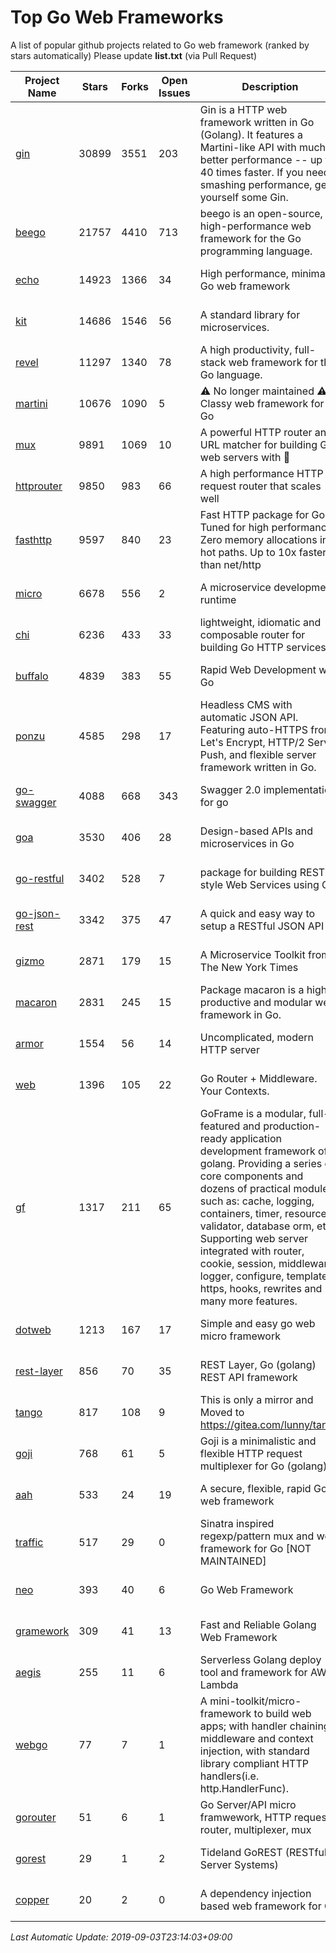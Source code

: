 # Top Go Web Frameworks
A list of popular github projects related to Go web framework (ranked by stars automatically)
Please update **list.txt** (via Pull Request)

| Project Name | Stars | Forks | Open Issues | Description | Last Commit |
| ------------ | ----- | ----- | ----------- | ----------- | ----------- |
| [gin](https://github.com/gin-gonic/gin) | 30899 | 3551 | 203 | Gin is a HTTP web framework written in Go (Golang). It features a Martini-like API with much better performance -- up to 40 times faster. If you need smashing performance, get yourself some Gin. | 2019-09-02 12:18:08 |
| [beego](https://github.com/astaxie/beego) | 21757 | 4410 | 713 | beego is an open-source, high-performance web framework for the Go programming language. | 2019-07-21 14:58:28 |
| [echo](https://github.com/labstack/echo) | 14923 | 1366 | 34 | High performance, minimalist Go web framework | 2019-08-23 16:02:25 |
| [kit](https://github.com/go-kit/kit) | 14686 | 1546 | 56 | A standard library for microservices. | 2019-08-12 17:42:10 |
| [revel](https://github.com/revel/revel) | 11297 | 1340 | 78 | A high productivity, full-stack web framework for the Go language. | 2018-10-30 13:23:52 |
| [martini](https://github.com/go-martini/martini) | 10676 | 1090 | 5 | ⚠️ No longer maintained ⚠️  Classy web framework for Go | 2017-01-21 21:58:54 |
| [mux](https://github.com/gorilla/mux) | 9891 | 1069 | 10 | A powerful HTTP router and URL matcher for building Go web servers with 🦍 | 2019-08-30 12:11:56 |
| [httprouter](https://github.com/julienschmidt/httprouter) | 9850 | 983 | 66 | A high performance HTTP request router that scales well | 2018-10-21 22:38:31 |
| [fasthttp](https://github.com/valyala/fasthttp) | 9597 | 840 | 23 | Fast HTTP package for Go. Tuned for high performance. Zero memory allocations in hot paths. Up to 10x faster than net/http | 2019-08-30 10:22:25 |
| [micro](https://github.com/micro/micro) | 6678 | 556 | 2 | A microservice development runtime | 2019-09-03 13:50:41 |
| [chi](https://github.com/go-chi/chi) | 6236 | 433 | 33 | lightweight, idiomatic and composable router for building Go HTTP services | 2019-08-22 15:03:09 |
| [buffalo](https://github.com/gobuffalo/buffalo) | 4839 | 383 | 55 | Rapid Web Development w/ Go | 2019-08-26 03:08:04 |
| [ponzu](https://github.com/ponzu-cms/ponzu) | 4585 | 298 | 17 | Headless CMS with automatic JSON API. Featuring auto-HTTPS from Let's Encrypt, HTTP/2 Server Push, and flexible server framework written in Go. | 2019-08-01 15:48:22 |
| [go-swagger](https://github.com/go-swagger/go-swagger) | 4088 | 668 | 343 | Swagger 2.0 implementation for go | 2019-08-20 05:59:43 |
| [goa](https://github.com/goadesign/goa) | 3530 | 406 | 28 | Design-based APIs and microservices in Go | 2019-08-25 04:18:08 |
| [go-restful](https://github.com/emicklei/go-restful) | 3402 | 528 | 7 | package for building REST-style Web Services using Go | 2019-07-21 06:35:59 |
| [go-json-rest](https://github.com/ant0ine/go-json-rest) | 3342 | 375 | 47 | A quick and easy way to setup a RESTful JSON API | 2017-09-13 04:12:08 |
| [gizmo](https://github.com/nytimes/gizmo) | 2871 | 179 | 15 | A Microservice Toolkit from The New York Times | 2019-08-07 21:38:56 |
| [macaron](https://github.com/go-macaron/macaron) | 2831 | 245 | 15 | Package macaron is a high productive and modular web framework in Go. | 2019-08-05 07:04:06 |
| [armor](https://github.com/labstack/armor) | 1554 | 56 | 14 | Uncomplicated, modern HTTP server | 2019-08-03 18:10:09 |
| [web](https://github.com/gocraft/web) | 1396 | 105 | 22 | Go Router + Middleware. Your Contexts. | 2019-02-07 15:06:52 |
| [gf](https://github.com/gogf/gf) | 1317 | 211 | 65 | GoFrame is a modular, full-featured and production-ready application development framework of golang. Providing a series of core components and dozens of practical modules, such as: cache, logging, containers, timer, resource, validator, database orm, etc. Supporting web server integrated with router, cookie, session, middleware, logger, configure, template, https, hooks, rewrites and many more features.  | 2019-09-03 09:18:16 |
| [dotweb](https://github.com/devfeel/dotweb) | 1213 | 167 | 17 | Simple and easy go web micro framework | 2019-07-27 00:21:35 |
| [rest-layer](https://github.com/rs/rest-layer) | 856 | 70 | 35 | REST Layer, Go (golang) REST API framework | 2019-08-21 13:14:22 |
| [tango](https://github.com/lunny/tango) | 817 | 108 | 9 | This is only a mirror and Moved to https://gitea.com/lunny/tango | 2019-05-17 03:31:10 |
| [goji](https://github.com/goji/goji) | 768 | 61 | 5 | Goji is a minimalistic and flexible HTTP request multiplexer for Go (golang) | 2019-01-26 23:58:29 |
| [aah](https://github.com/go-aah/aah) | 533 | 24 | 19 | A secure, flexible, rapid Go web framework | 2019-05-15 07:48:52 |
| [traffic](https://github.com/gravityblast/traffic) | 517 | 29 | 0 | Sinatra inspired regexp/pattern mux and web framework for Go [NOT MAINTAINED] | 2015-11-26 21:31:07 |
| [neo](https://github.com/ivpusic/neo) | 393 | 40 | 6 | Go Web Framework | 2017-08-14 23:54:31 |
| [gramework](https://github.com/gramework/gramework) | 309 | 41 | 13 | Fast and Reliable Golang Web Framework | 2019-06-28 11:08:04 |
| [aegis](https://github.com/tmaiaroto/aegis) | 255 | 11 | 6 | Serverless Golang deploy tool and framework for AWS Lambda | 2019-07-28 17:59:41 |
| [webgo](https://github.com/bnkamalesh/webgo) | 77 | 7 | 1 | A mini-toolkit/micro-framework to build web apps; with handler chaining, middleware and context injection, with standard library compliant HTTP handlers(i.e. http.HandlerFunc). | 2019-08-20 13:08:08 |
| [gorouter](https://github.com/vardius/gorouter) | 51 | 6 | 1 | Go Server/API micro framwework, HTTP request router, multiplexer, mux | 2019-08-31 06:05:27 |
| [gorest](https://github.com/tideland/gorest) | 29 | 1 | 2 | Tideland GoREST (RESTful Server Systems) | 2017-11-10 13:00:37 |
| [copper](https://github.com/tusharsoni/copper) | 20 | 2 | 0 | A dependency injection based web framework for Go | 2019-08-26 23:39:11 |

*Last Automatic Update: 2019-09-03T23:14:03+09:00*